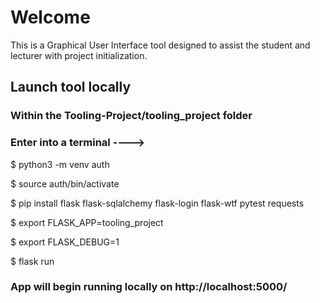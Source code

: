 # Welcome

This is a Graphical User Interface tool designed to assist the student and lecturer with project initialization.

## Launch tool locally

### Within the Tooling-Project/tooling_project folder

### Enter into a terminal ---->

$ python3 -m venv auth

$ source auth/bin/activate

$ pip install flask flask-sqlalchemy flask-login flask-wtf pytest requests

$ export FLASK_APP=tooling_project

$ export FLASK_DEBUG=1

$ flask run

### App will begin running locally on http://localhost:5000/


